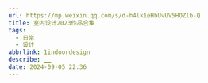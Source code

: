 ```yaml
---
url: https://mp.weixin.qq.com/s/d-h4lk1eHbUvUV5HOZlb-Q
title: 室内设计2023作品合集
tags:
  - 日常
  - 设计
abbrlink: 1indoordesign
describe: ▁▁
date: 2024-09-05 22:36
---
```

